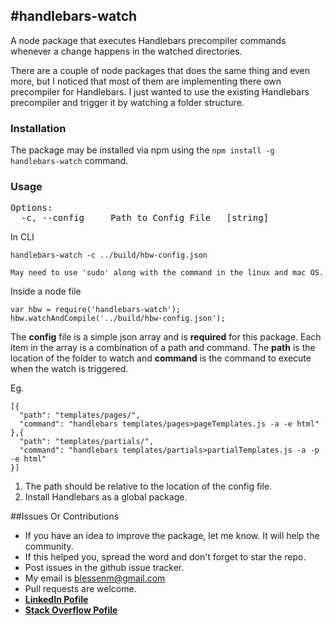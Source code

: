 #handlebars-watch
---

A node package that executes Handlebars precompiler commands whenever a change happens in the watched directories. 

There are a couple of node packages that does the same thing and even more, but I noticed that most of them are implementing there own precompiler for Handlebars. I just wanted to use the existing Handlebars precompiler and trigger it by watching a folder structure.

### Installation
The package may be installed via npm using the `npm install -g handlebars-watch` command.

### Usage

<pre>
Options:
  -c, --config     Path to Config File   [string]
</pre>

In CLI

    handlebars-watch -c ../build/hbw-config.json
    
    May need to use 'sudo' along with the command in the linux and mac OS.
    
Inside a node file

    var hbw = require('handlebars-watch');
    hbw.watchAndCompile('../build/hbw-config.json');
    
The **config** file is a simple json array and is **required** for this package. Each item in the array is a combination of a path and command. The **path** is the location of the folder to watch and **command** is the command to execute when the watch is triggered.

Eg.

    [{
      "path": "templates/pages/",
      "command": "handlebars templates/pages>pageTemplates.js -a -e html"
    },{
      "path": "templates/partials/",
      "command": "handlebars templates/partials>partialTemplates.js -a -p -e html"
    }]
    
1. The path should be relative to the location of the config file.
2. Install Handlebars as a global package. 

 
##Issues Or Contributions
* If you have an idea to improve the package, let me know. It will help the community.
* If this helped you, spread the word and don't forget to star the repo.
* Post issues in the github issue tracker.
*  My email is blessenm@gmail.com
*  Pull requests are welcome.
*  [__LinkedIn Pofile__](http://in.linkedin.com/pub/blessan-mathew/24/605/730 "LinkedIn Profie")
*  [__Stack Overflow Pofile__](http://stackoverflow.com/users/548568/blessenm "Stack Overflow Pofile")